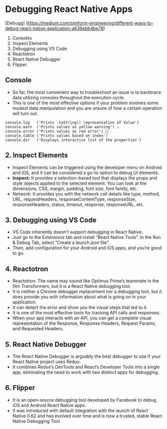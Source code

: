 # Debugging React Native Apps
[Debugg] (https://medium.com/simform-engineering/different-ways-to-debug-react-native-application-a636ebb4be78)
1. Consoles
2. Inspect Elements
3. Debugging using VS Code
4. Reactotron
5. React Native Debugger
6. Flipper

## Console
- So far, the most convenient way to troubleshoot an issue is to backtrace data utilizing consoles throughout the execution cycle. 
- This is one of the most effective options if your problem involves some modest data manipulation and you are unsure of how a certain operation will turn out.
```
console.log   ('Prints .toString() representation of Value') 
console.warn  ('Prints values as yellow warning') ⚠️
console.error ('Prints values as red error') 🛑
console.table ('Prints values based on index')
console.dir   ('Displays interactive list of the properties')
```
## 2. Inspect Elements
- Inspect Elements can be triggered using the developer menu on Android and iOS, and it can be considered a go-to option to debug UI elements.
- **Inspect:** It provides a selection-based tool that displays the props and style objects applied to the selected element. You can look at the dimensions, CSS, margin, padding, font size, font family, etc.
- Network: It provides you with the network call details like type, method, URL, requestHeaders, responseContentType, responseSize, responseHeaders, status, timeout, response, responseURL, etc.
## 3. Debugging using VS Code
- VS Code inherently doesn’t support debugging in React Native.
- Just go to the Extensions tab and install “React Native Tools”. In the Run & Debug Tab, select “Create a launch.json file”. 
- Then, add configuration for your Android and iOS apps, and you’re good to go.

## 4. Reactotron
- Reactotron: The name may sound like Optimus Prime’s teammate in the film Transformers, but it is a React Native debugging tool.
- It is neither a Chrome debugger replacement nor a debugging tool, but it does provide you with information about what is going on in your application.
- It can detect the error and show you the visual steps that led to it.
- It is one of the most effective tools for tracking API calls and responses.
- When your app interacts with an API, you can get a complete visual representation of the Response, Response Headers, Request Params, and Requested Headers.
## 5. React Native Debugger
- The React Native Debugger is arguably the best debugger to use if your React Native project uses Redux.
- It combines Redux’s DevTools and React’s Developer Tools into a single app, eliminating the need to work with two distinct apps for debugging.

## 6. Flipper
- It is an open-source debugging tool developed by Facebook to debug iOS and Android React Native apps.
- It was introduced with default integration with the launch of React Native 0.62 and has evolved over time and is now a trusted, stable React Native Debugging Tool.
